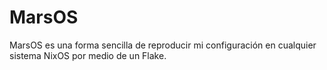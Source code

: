 # MarsOS
MarsOS es una forma sencilla de reproducir mi configuración en cualquier sistema NixOS por medio de un Flake.
